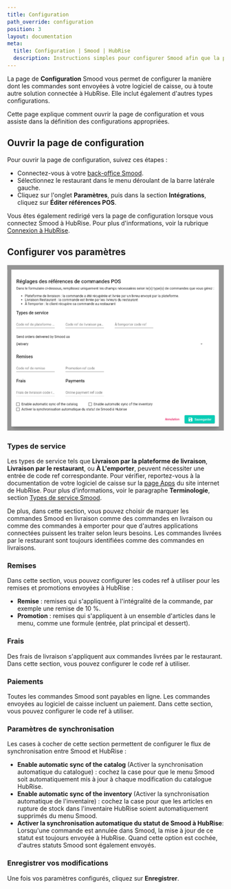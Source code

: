 ```yaml
---
title: Configuration
path_override: configuration
position: 3
layout: documentation
meta:
  title: Configuration | Smood | HubRise
  description: Instructions simples pour configurer Smood afin que la plateforme fonctionne parfaitement avec le logiciel de caisse ou d'autres applications connectées à HubRise.
---
```


La page de **Configuration** Smood vous permet de configurer la manière dont les commandes sont envoyées à votre logiciel de caisse, ou à toute autre solution connectée à HubRise. Elle inclut également d'autres types configurations.

Cette page explique comment ouvrir la page de configuration et vous assiste dans la définition des configurations appropriées.

## Ouvrir la page de configuration

Pour ouvrir la page de configuration, suivez ces étapes :

- Connectez-vous à votre [back-office Smood](https://manager.smood.ch/).
- Sélectionnez le restaurant dans le menu déroulant de la barre latérale gauche.
- Cliquez sur l'onglet **Paramètres**, puis dans la section **Intégrations**, cliquez sur **Éditer références POS**.

Vous êtes également redirigé vers la page de configuration lorsque vous connectez Smood à HubRise. Pour plus d'informations, voir la rubrique [Connexion à HubRise](/apps/smood/connexion-hubrise).

## Configurer vos paramètres

![Page de configuration Smood](./images/003-configuration.png)

### Types de service

Les types de service tels que **Livraison par la plateforme de livraison**, **Livraison par le restaurant**, ou **À L'emporter**, peuvent nécessiter une entrée de code ref correspondante. Pour vérifier, reportez-vous à la documentation de votre logiciel de caisse sur la [page Apps](https://www.hubrise.com/apps/) du site internet de HubRise. Pour plus d'informations, voir le paragraphe **Terminologie**, section [Types de service Smood](/apps/smood/terminology#types-de-service-smood").

De plus, dans cette section, vous pouvez choisir de marquer les commandes Smood en livraison comme des commandes en livraison ou comme des commandes à emporter pour que d'autres applications connectées puissent les traiter selon leurs besoins. Les commandes livrées par le restaurant sont toujours identifiées comme des commandes en livraisons.

### Remises

Dans cette section, vous pouvez configurer les codes ref à utiliser pour les remises et promotions envoyées à HubRise :

- **Remise** : remises qui s'appliquent à l'intégralité de la commande, par exemple une remise de 10 %.
- **Promotion** : remises qui s'appliquent à un ensemble d'articles dans le menu, comme une formule (entrée, plat principal et dessert).

### Frais

Des frais de livraison s'appliquent aux commandes livrées par le restaurant. Dans cette section, vous pouvez configurer le code ref à utiliser.

### Paiements

Toutes les commandes Smood sont payables en ligne. Les commandes envoyées au logiciel de caisse incluent un paiement. Dans cette section, vous pouvez configurer le code ref à utiliser.

### Paramètres de synchronisation

Les cases à cocher de cette section permettent de configurer le flux de synchronisation entre Smood et HubRise :

- **Enable automatic sync of the catalog** (Activer la synchronisation automatique du catalogue) : cochez la case pour que le menu Smood soit automatiquement mis à jour à chaque modification du catalogue HubRise.
- **Enable automatic sync of the inventory** (Activer la synchronisation automatique de l'inventaire) : cochez la case pour que les articles en rupture de stock dans l'inventaire HubRise soient automatiquement supprimés du menu Smood.
- **Activer la synchronisation automatique du statut de Smood à HubRise**: Lorsqu'une commande est annulée dans Smood, la mise à jour de ce statut est toujours envoyée à HubRise. Quand cette option est cochée, d'autres statuts Smood sont également envoyés.

### Enregistrer vos modifications

Une fois vos paramètres configurés, cliquez sur **Enregistrer**.

